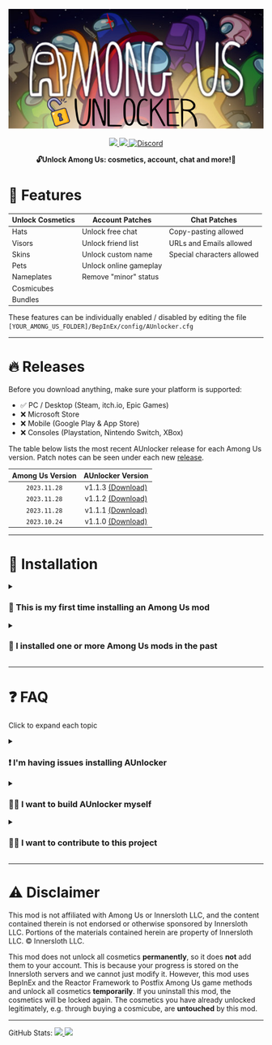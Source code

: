 <p align="center">
  <img src="./icon.png">
</p>

<p align="center">
  <a href="https://www.gnu.org/licenses/gpl-3.0.html">
    <img src="https://img.shields.io/badge/license-GPL-yellow.svg?style=plastic&logo=GNU&label=License">
  </a>
  <a href="https://github.com/astra1dev/AUnlocker/actions/workflows/main.yml">
    <img src="https://github.com/astra1dev/AUnlocker/actions/workflows/main.yml/badge.svg?event=push&style=plastic">
  </a>
  <a href="https://discord.gg/VXWgMKwXeQ">
    <img src="https://img.shields.io/badge/Join%20us%20on-Discord-blue?style=plastic&logo=discord" alt="Discord">
  </a>
</p>

<p align="center">
<b>🔓Unlock Among Us: cosmetics, account, chat and more!🎉</b>


# 🎉 Features

| Unlock Cosmetics | Account Patches        | Chat Patches                 | 
|------------------|------------------------|------------------------------|
| Hats             | Unlock free chat       | Copy-pasting allowed         |
| Visors           | Unlock friend list     | URLs and Emails allowed      |
| Skins            | Unlock custom name     | Special characters allowed   |
| Pets             | Unlock online gameplay | 
| Nameplates       | Remove "minor" status  | 
| Cosmicubes       |                        |
| Bundles          |                        |

These features can be individually enabled / disabled by editing the file `[YOUR_AMONG_US_FOLDER]/BepInEx/config/AUnlocker.cfg`

<hr>

# 🔥 Releases
Before you download anything, make sure your platform is supported:
- ✅ PC / Desktop (Steam, itch.io, Epic Games)
- ❌ Microsoft Store
- ❌ Mobile (Google Play & App Store)
- ❌ Consoles (Playstation, Nintendo Switch, XBox)


The table below lists the most recent AUnlocker release for each Among Us version. Patch notes can be seen under each new [release](https://github.com/astra1dev/AUnlocker/releases).

| Among Us Version | AUnlocker Version |
|:-:|:-:|
| `2023.11.28`       | v1.1.3 [(Download)](https://github.com/astra1dev/AUnlocker/releases/tag/v1.1.3)
| `2023.11.28`       | v1.1.2 [(Download)](https://github.com/astra1dev/AUnlocker/releases/tag/v1.1.2) |
| `2023.11.28`       | v1.1.1 [(Download)](https://github.com/astra1dev/AUnlocker/releases/tag/v1.1.1) |
| `2023.10.24`       | v1.1.0 [(Download)](https://github.com/astra1dev/AUnlocker/releases/tag/v1.1.0) |


<hr>

# 💾 Installation
<details>
  <summary><h3>👶 This is my first time installing an Among Us mod</h3></summary>

## Windows
- Download `AUnlocker_v*.zip` from the latest release found [here](https://github.com/astra1dev/AUnlocker/releases).

- Extract the contents of the zip into your Among Us folder.

   
- Launch Among Us. The first launch will take **MUCH** longer, so don't worry if you have to wait a few minutes.

## Linux
Check out [this guide](https://docs.bepinex.dev/articles/advanced/proton_wine.html) and [this guide](https://docs.bepinex.dev/master/articles/advanced/steam_interop.html) to get BepInEx (framework AUnlocker is build upon) working. Then follow the steps for Windows.
  
</details>


<details>

  <summary><h3>👴 I installed one or more Among Us mods in the past</h3></summary>

- You should see a folder called `BepInEx` inside your Among Us folder. 
- Download `AUnlocker_v*.dll` from the [latest release](https://github.com/astra1dev/AUnlocker/releases), place it into `BepInEx/plugins` and launch Among Us.
</details>

<hr>

# ❓ FAQ
Click to expand each topic

<details>
  <summary><h3>❗ I'm having issues installing AUnlocker</h3></summary>

- Make sure you are running the latest Among Us version with the latest AUnlocker release
- Make sure you are extracting `AUnlocker_v*.zip` to the correct location.

  - **Steam:** Right-click AU in your library, click on `manage` and then on `browse local files`
  - **Epic Games:** Right-click AU in your library, click on `manage` and then on the little folder icon next to `Installation`
  - **Itch.io:** Open the `C:\Games\Itch Games\` folder 
- Your game folder should look like this after installation:
<img src="https://github.com/astra1dev/AUnlocker/assets/90265231/14226f03-a003-4efc-b27b-6df53fb394d6" width=410 height=240>
  
</details>

<details>
  <summary><h3>👷‍♂️ I want to build AUnlocker myself</h3></summary>

If you don't want to download the pre-compiled DLL, you can build AUnlocker from source by following these steps:
- Download the necessary files with `git clone https://github.com/astra1dev/AUnlocker`
- Run the command `dotnet build` from the AUnlocker folder (where `AUnlocker.sln` is located)
- The compiled mod dll will be located here: `AUnlocker/src/bin/Debug/net6.0/AUnlocker.dll`
</details>

<details>
  <summary><h3>👨‍💻 I want to contribute to this project</h3></summary>

General contribution:
- For bugs and feature suggestions, feel free to open a new issue [here](https://github.com/astra1dev/AUnlocker/issues/new)!
- Feel free to fork this repo and create a pull request ([how?](https://docs.github.com/en/get-started/exploring-projects-on-github/contributing-to-a-project))

Getting started modding Among Us:
- Learn C# and Unity, as well as [BepInEx](https://builds.bepinex.dev/projects/bepinex_be) and Harmony
- Take a look at the [docs](https://docs.reactor.gg) for [Reactor](https://github.com/NuclearPowered/Reactor), a modding API for Among Us. \
  Join their [discord](https://reactor.gg/discord) for the latest `Assembly-CSharp.dll` files that contain the Among Us client source code.
- Take a look at [sus.wiki](https://github.com/roobscoob/among-us-protocol) to learn more about the Among Us network protocol

</details>

<hr>

# ⚠️ Disclaimer
This mod is not affiliated with Among Us or Innersloth LLC, and the content contained therein is not endorsed or otherwise sponsored by Innersloth LLC. Portions of the materials contained herein are property of Innersloth LLC. © Innersloth LLC.

This mod does not unlock all cosmetics **permanently**, so it does **not** add them to your account. This is because your progress is stored on the Innersloth servers and we cannot just modify it. However, this mod uses BepInEx and the Reactor Framework to Postfix Among Us game methods and unlock all cosmetics **temporarily**. If you uninstall this mod, the cosmetics will be locked again. The cosmetics you have already unlocked legitimately, e.g. through buying a cosmicube, are **untouched** by this mod.

<hr>

GitHub Stats:
<a href="../../releases/latest">
    <img src="https://img.shields.io/github/release/astra1dev/AUnlocker.svg?label=version&style=plastic">
</a>
<a href="../../releases">
    <img src="https://img.shields.io/github/downloads/astra1dev/AUnlocker/total.svg?style=plastic&color=red">
</a>
